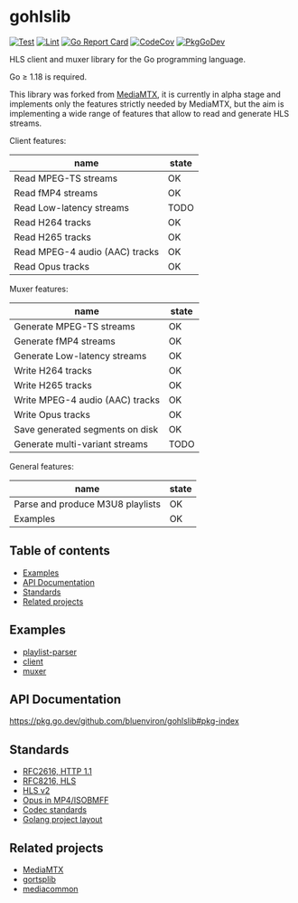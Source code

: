 # gohlslib

[![Test](https://github.com/bluenviron/gohlslib/workflows/test/badge.svg)](https://github.com/bluenviron/gohlslib/actions?query=workflow:test)
[![Lint](https://github.com/bluenviron/gohlslib/workflows/lint/badge.svg)](https://github.com/bluenviron/gohlslib/actions?query=workflow:lint)
[![Go Report Card](https://goreportcard.com/badge/github.com/bluenviron/gohlslib)](https://goreportcard.com/report/github.com/bluenviron/gohlslib)
[![CodeCov](https://codecov.io/gh/bluenviron/gohlslib/branch/main/graph/badge.svg)](https://app.codecov.io/gh/bluenviron/gohlslib/branch/main)
[![PkgGoDev](https://pkg.go.dev/badge/github.com/bluenviron/gohlslib)](https://pkg.go.dev/github.com/bluenviron/gohlslib#pkg-index)

HLS client and muxer library for the Go programming language.

Go &ge; 1.18 is required.

This library was forked from [MediaMTX](https://github.com/aler9/rtsp-simple-server), it is currently in alpha stage and implements only the features strictly needed by MediaMTX, but the aim is implementing a wide range of features that allow to read and generate HLS streams.

Client features:

|name|state|
|----|-----|
|Read MPEG-TS streams|OK|
|Read fMP4 streams|OK|
|Read Low-latency streams|TODO|
|Read H264 tracks|OK|
|Read H265 tracks|OK|
|Read MPEG-4 audio (AAC) tracks|OK|
|Read Opus tracks|OK|

Muxer features:

|name|state|
|----|-----|
|Generate MPEG-TS streams|OK|
|Generate fMP4 streams|OK|
|Generate Low-latency streams|OK|
|Write H264 tracks|OK|
|Write H265 tracks|OK|
|Write MPEG-4 audio (AAC) tracks|OK|
|Write Opus tracks|OK|
|Save generated segments on disk|OK|
|Generate multi-variant streams|TODO|

General features:

|name|state|
|----|-----|
|Parse and produce M3U8 playlists|OK|
|Examples|OK|

## Table of contents

* [Examples](#examples)
* [API Documentation](#api-documentation)
* [Standards](#standards)
* [Related projects](#related-projects)

## Examples

* [playlist-parser](examples/playlist-parser/main.go)
* [client](examples/client/main.go)
* [muxer](examples/muxer/main.go)

## API Documentation

https://pkg.go.dev/github.com/bluenviron/gohlslib#pkg-index

## Standards

* [RFC2616, HTTP 1.1](https://datatracker.ietf.org/doc/html/rfc2616)
* [RFC8216, HLS](https://datatracker.ietf.org/doc/html/rfc8216)
* [HLS v2](https://datatracker.ietf.org/doc/html/draft-pantos-hls-rfc8216bis)
* [Opus in MP4/ISOBMFF](https://opus-codec.org/docs/opus_in_isobmff.html)
* [Codec standards](https://github.com/bluenviron/mediacommon#standards)
* [Golang project layout](https://github.com/golang-standards/project-layout)

## Related projects

* [MediaMTX](https://github.com/bluenviron/mediamtx)
* [gortsplib](https://github.com/bluenviron/gortsplib)
* [mediacommon](https://github.com/bluenviron/mediacommon)
